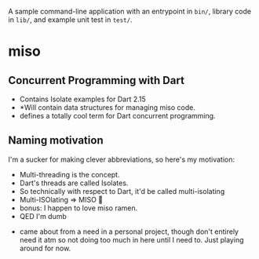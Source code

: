 A sample command-line application with an entrypoint in `bin/`, library code
in `lib/`, and example unit test in `test/`.
# miso

## Concurrent Programming with Dart
- Contains Isolate examples for Dart 2.15
- *Will contain data structures for managing miso code.
- defines a totally cool term for Dart concurrent programming.

## Naming motivation
I'm a sucker for making clever abbreviations, so here's my motivation:
- Multi-threading is the concept.
- Dart's threads are called Isolates.
- So technically with respect to Dart, it'd be called multi-isolating
- Multi-ISOlating => MISO 🍜
- bonus: I happen to love miso ramen.
- QED I'm dumb


* came about from a need in a personal project, though don't entirely need it atm so not doing too much in here until I need to. Just playing around for now.

